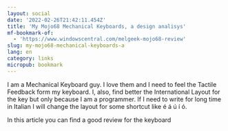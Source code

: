 ```yaml
---
layout: social
date: '2022-02-26T21:42:11.454Z'
title: 'My Mojo68 Mechanical Keyboards, a design analisys'
mf-bookmark-of:
  - 'https://www.windowscentral.com/melgeek-mojo68-review'
slug: my-mojo68-mechanical-keyboards-a
lang: en
category: links
micropub: bookmark
---
```

I am a Mechanical Keyboard guy. I love them and I need to feel the Tactile Feedback form my keyboard.
I, also, find better the International Layout for the key but only because I am a programmer. If I need to write for long time in Italian I will change the layout for some shortcut like é á ú í ó.

In this article you can find a good review for the keyboard
